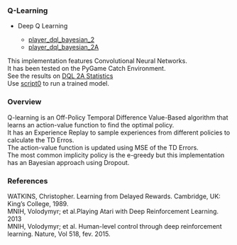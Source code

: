 ### Q-Learning

- Deep Q Learning  

	- [player_dql_bayesian_2](../reinforcement/players/player_dql_bayesian_2.py)
	- [player_dql_bayesian_2A](../reinforcement/players/player_dql_bayesian_2A.py)  

This implementation features Convolutional Neural Networks.  
It has been tested on the PyGame Catch Environment.  
See the results on [DQL 2A Statistics](https://github.com/NiloFreitas/Deep-Reinforcement-Learning/tree/master/statistics/dql%20bayesian)  
Use [script0](../reinforcement/script0.sh) to run a trained model.  

### Overview

Q-learning is an Off-Policy Temporal Difference Value-Based algorithm that learns an action-value function to find the optimal policy.  
It has an Experience Replay to sample experiences from different policies to calculate the TD Erros.  
The action-value function is updated using MSE of the TD Errors.  
The most common implicity policy is the e-greedy but this implementation has an Bayesian approach using Dropout.

### References

WATKINS, Christopher. Learning from Delayed Rewards. Cambridge, UK: King’s College, 1989.  
MNIH, Volodymyr; et al.Playing Atari with Deep Reinforcement Learning. 2013  
MNIH, Volodymyr; et al. Human-level control through deep reinforcement learning. Nature, Vol 518, fev. 2015.  
